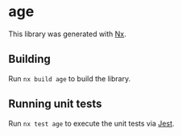 # age

This library was generated with [Nx](https://nx.dev).

## Building

Run `nx build age` to build the library.

## Running unit tests

Run `nx test age` to execute the unit tests via [Jest](https://jestjs.io).
